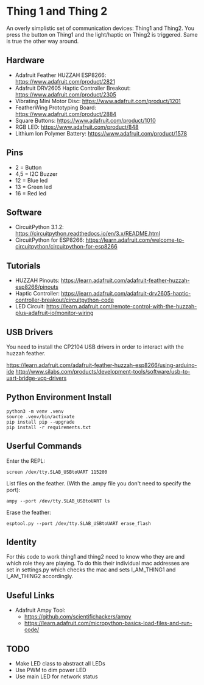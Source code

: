 # Thing 1 and Thing 2
An overly simplistic set of communication devices: Thing1 and Thing2.
You press the button on Thing1 and the light/haptic on Thing2 is triggered.  Same is true the other way around.  

## Hardware

* Adafruit Feather HUZZAH ESP8266: https://www.adafruit.com/product/2821
* Adafruit DRV2605 Haptic Controller Breakout: https://www.adafruit.com/product/2305
* Vibrating Mini Motor Disc: https://www.adafruit.com/product/1201
* FeatherWing Prototyping Board: https://www.adafruit.com/product/2884
* Square Buttons: https://www.adafruit.com/product/1010
* RGB LED: https://www.adafruit.com/product/848
* Lithium Ion Polymer Battery: https://www.adafruit.com/product/1578

## Pins

* 2 = Button
* 4,5 = I2C Buzzer
* 12 = Blue led
* 13 = Green led
* 16 = Red led

## Software

* CircuitPython 3.1.2:  https://circuitpython.readthedocs.io/en/3.x/README.html
* CircuitPython for ESP8266: https://learn.adafruit.com/welcome-to-circuitpython/circuitpython-for-esp8266

## Tutorials

* HUZZAH Pinouts: https://learn.adafruit.com/adafruit-feather-huzzah-esp8266/pinouts
* Haptic Controller: https://learn.adafruit.com/adafruit-drv2605-haptic-controller-breakout/circuitpython-code
* LED Circuit: https://learn.adafruit.com/remote-control-with-the-huzzah-plus-adafruit-io/monitor-wiring

## USB Drivers

You need to install the CP2104 USB drivers in order to interact with the huzzah feather.  

https://learn.adafruit.com/adafruit-feather-huzzah-esp8266/using-arduino-ide
http://www.silabs.com/products/development-tools/software/usb-to-uart-bridge-vcp-drivers

## Python Environment Install

```
python3 -m venv .venv
source .venv/bin/activate
pip install pip --upgrade
pip install -r requirements.txt
```

## Userful Commands
Enter the REPL:  
```
screen /dev/tty.SLAB_USBtoUART 115200
```

List files on the feather.  (With the .ampy file you don't need to specify the port):
```
ampy --port /dev/tty.SLAB_USBtoUART ls
```

Erase the feather:  
```
esptool.py --port /dev/tty.SLAB_USBtoUART erase_flash
```

## Identity

For this code to work thing1 and thing2 need to know who they are and which
role they are playing.  To do this their individual mac addresses are set in
settings.py which checks the mac and sets I_AM_THING1 and I_AM_THING2 accordingly.

## Useful Links

* Adafruit Ampy Tool:  
  * https://github.com/scientifichackers/ampy
  * https://learn.adafruit.com/micropython-basics-load-files-and-run-code/

## TODO

* Make LED class to abstract all LEDs
* Use PWM to dim power LED
* Use main LED for network status
